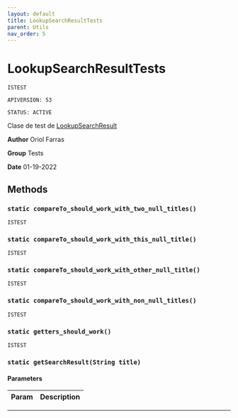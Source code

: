 ```yaml
---
layout: default
title: LookupSearchResultTests
parent: Utils
nav_order: 5
---
```


# LookupSearchResultTests

`ISTEST`

`APIVERSION: 53`

`STATUS: ACTIVE`

Clase de test de [LookupSearchResult](/Controllers/LookupSearchResult.md)

**Author** Oriol Farras

**Group** Tests

**Date** 01-19-2022

## Methods

### `static compareTo_should_work_with_two_null_titles()`

`ISTEST`

### `static compareTo_should_work_with_this_null_title()`

`ISTEST`

### `static compareTo_should_work_with_other_null_title()`

`ISTEST`

### `static compareTo_should_work_with_non_null_titles()`

`ISTEST`

### `static getters_should_work()`

`ISTEST`

### `static getSearchResult(String title)`

#### Parameters

| Param | Description |
| ----- | ----------- |

---
